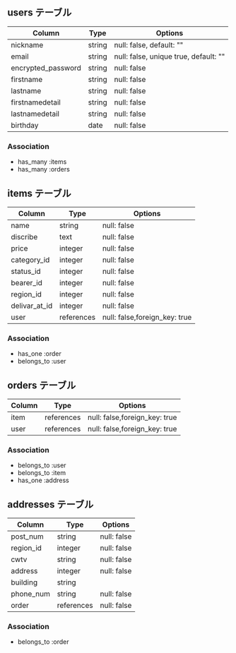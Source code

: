## users テーブル

| Column            | Type                   | Options                              |
| ------------------| ---------------------- | -------------------------------------|
| nickname          | string                 | null: false, default: ""             |
| email             | string                 | null: false, unique true, default: ""|
| encrypted_password| string                 | null: false                          |
| firstname         | string                 | null: false                          |
| lastname          | string                 | null: false                          |
| firstnamedetail   | string                 | null: false                          |
| lastnamedetail    | string                 | null: false                          |
| birthday          | date                   | null: false                          |


### Association

- has_many :items
- has_many :orders

## items テーブル

| Column        | Type          | Options                       |
| --------------| --------------| ------------------------------|
| name          | string        | null: false                   |
| discribe      | text          | null: false                   |
| price         | integer       | null: false                   |
| category_id   | integer       | null: false                   |
| status_id     | integer       | null: false                   |
| bearer_id     | integer       | null: false                   |
| region_id     | integer       | null: false                   |
| delivar_at_id | integer       | null: false                   |
| user          | references    | null: false,foreign_key: true |


### Association

- has_one :order
- belongs_to :user

## orders テーブル

| Column       | Type          | Options                       |
| ------------ | --------------| ----------------------------- |
| item         | references    | null: false,foreign_key: true |
| user         | references    | null: false,foreign_key: true |


### Association

- belongs_to :user
- belongs_to :item
- has_one :address

## addresses テーブル

| Column     | Type       | Options     |
| -----------| -----------| ------------|
| post_num   | string     | null: false |
| region_id  | integer    | null: false |
| cwtv       | string     | null: false |
| address    | integer    | null: false | 
| building   | string     |             |
| phone_num  | string     | null: false |
| order      | references | null: false | 

### Association

- belongs_to :order